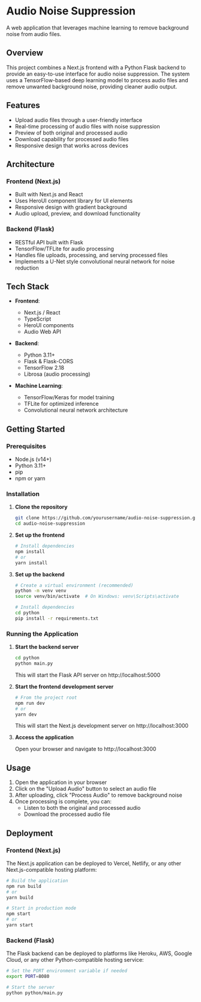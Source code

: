 # Audio Noise Suppression

A web application that leverages machine learning to remove background noise from audio files.

## Overview

This project combines a Next.js frontend with a Python Flask backend to provide an easy-to-use interface for audio noise suppression. The system uses a TensorFlow-based deep learning model to process audio files and remove unwanted background noise, providing cleaner audio output.

## Features

- Upload audio files through a user-friendly interface
- Real-time processing of audio files with noise suppression
- Preview of both original and processed audio
- Download capability for processed audio files
- Responsive design that works across devices

## Architecture

### Frontend (Next.js)
- Built with Next.js and React
- Uses HeroUI component library for UI elements
- Responsive design with gradient background
- Audio upload, preview, and download functionality

### Backend (Flask)
- RESTful API built with Flask
- TensorFlow/TFLite for audio processing
- Handles file uploads, processing, and serving processed files
- Implements a U-Net style convolutional neural network for noise reduction

## Tech Stack

- **Frontend**:
  - Next.js / React
  - TypeScript
  - HeroUI components
  - Audio Web API

- **Backend**:
  - Python 3.11+
  - Flask & Flask-CORS
  - TensorFlow 2.18
  - Librosa (audio processing)

- **Machine Learning**:
  - TensorFlow/Keras for model training
  - TFLite for optimized inference
  - Convolutional neural network architecture

## Getting Started

### Prerequisites

- Node.js (v14+)
- Python 3.11+
- pip
- npm or yarn

### Installation

1. **Clone the repository**
   ```bash
   git clone https://github.com/yourusername/audio-noise-suppression.git
   cd audio-noise-suppression
   ```

2. **Set up the frontend**
   ```bash
   # Install dependencies
   npm install
   # or
   yarn install
   ```

3. **Set up the backend**
   ```bash
   # Create a virtual environment (recommended)
   python -m venv venv
   source venv/bin/activate  # On Windows: venv\Scripts\activate
   
   # Install dependencies
   cd python
   pip install -r requirements.txt
   ```

### Running the Application

1. **Start the backend server**
   ```bash
   cd python
   python main.py
   ```
   This will start the Flask API server on http://localhost:5000

2. **Start the frontend development server**
   ```bash
   # From the project root
   npm run dev
   # or
   yarn dev
   ```
   This will start the Next.js development server on http://localhost:3000

3. **Access the application**
   
   Open your browser and navigate to http://localhost:3000

## Usage

1. Open the application in your browser
2. Click on the "Upload Audio" button to select an audio file
3. After uploading, click "Process Audio" to remove background noise
4. Once processing is complete, you can:
   - Listen to both the original and processed audio
   - Download the processed audio file

## Deployment

### Frontend (Next.js)

The Next.js application can be deployed to Vercel, Netlify, or any other Next.js-compatible hosting platform:

```bash
# Build the application
npm run build
# or
yarn build

# Start in production mode
npm start
# or
yarn start
```

### Backend (Flask)

The Flask backend can be deployed to platforms like Heroku, AWS, Google Cloud, or any other Python-compatible hosting service:

```bash
# Set the PORT environment variable if needed
export PORT=8080

# Start the server
python python/main.py
```